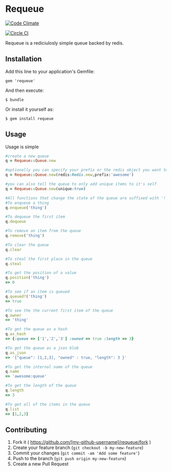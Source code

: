 # Requeue
[![Code Climate](https://codeclimate.com/github/lumoslabs/requeue.png)](https://codeclimate.com/github/lumoslabs/requeue)

[![Circle CI](https://circleci.com/gh/lumoslabs/requeue.png?circle-token=09b59b996588e9bd5cc4ce3dc01507c071f05025)](https://circleci.com/gh/lumoslabs/requeue)

Requeue is a rediciulosly simple queue backed by redis.

## Installation

Add this line to your application's Gemfile:

    gem 'requeue'

And then execute:

    $ bundle

Or install it yourself as:

    $ gem install requeue

## Usage

Usage is simple
```ruby
#create a new queue 
q = Requeue::Queue.new

#optionally you can specify your prefix or the redis object you want to use
q = Requeue::Queue.new(redis:Redis.new,prefix:'awesome')

#you can also tell the queue to only add unique items to it's self
q = Requeue::Queue.new(unique:true)

#All functions that change the state of the queue are suffixed with '!'
#To enqueue a thing
q.enqueue('thing')

#To dequeue the first item 
q.dequeue

#To remove an item from the queue
q.remove('thing')

#To clear the queue
q.clear

#To steal the first place in the queue 
q.steal

#To get the position of a value
q.position('thing') 
=> 0

#To see if an item is queued
q.queued?('thing') 
=> true

#To see the the current first item of the queue
q.owner 
=> 'thing'

#To get the queue as a hash 
q.as_hash
=> {:queue => ['1','2','3'] :owned => true :length => 3}

#To get the queue as a json blob
q.as_json
=> '{"queue": [1,2,3], "owned" : true, "length": 3 }'

#To get the internal name of the queue
q.name
=> 'awesome:queue'

#To get the length of the queue
q.length
=> 3

#To get all of the items in the queue
q.list
=> [1,2,3]
```

## Contributing

1. Fork it ( https://github.com/[my-github-username]/requeue/fork )
2. Create your feature branch (`git checkout -b my-new-feature`)
3. Commit your changes (`git commit -am 'Add some feature'`)
4. Push to the branch (`git push origin my-new-feature`)
5. Create a new Pull Request

